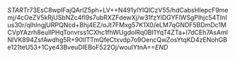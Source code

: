 $START$r73EsC8wpIFajQArlZ5ph+LV++N491ylYlQlCzV55/hdCabsHIepcF9memj/4cOeZV5kRjUSbNZc4fl9s7ubRXZFdewXj/w31fzYiDGYFlWSgPlhjc54TInlus30r/qIhIngjURPQNcd+Bhj4EZ/oJt7FMxg57K1X0/eLM7qGNDF5BDmDc1MCVpYAzrh8eullPHqTonvrss1CXhc1fhWUgdolRq0BI1YqT4ZTa+l7dCEh7AsAmlNIVK894ZsfAwdhg5R+90IITTmQfeCtxvdp7o9OencQwZosYtqKD4zENohGBe121teU53+1Cye43BveuDIEBoF522Oj/wouIYtnA==$END$